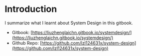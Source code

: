 # Introduction

I summarize what I learnt about System Design in this gitbook.

* Gitbook: [https://liuzhenglaichn.gitbook.io/systemdesign/](https://liuzhenglaichn.gitbook.io/systemdesign/)
* Github Repo: [https://github.com/lzl124631x/system-design](https://github.com/lzl124631x/system-design)

